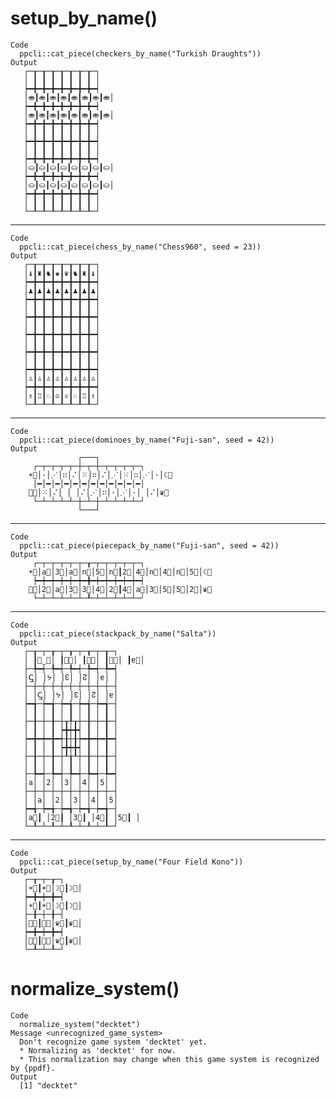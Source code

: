 # setup_by_name()

    Code
      ppcli::cat_piece(checkers_by_name("Turkish Draughts"))
    Output
       ┌─┰─┰─┰─┰─┰─┰─┰─┐
       │ ┃ ┃ ┃ ┃ ┃ ┃ ┃ │
       ┝━╋━╋━╋━╋━╋━╋━╋━┥
       │⛂┃⛂┃⛂┃⛂┃⛂┃⛂┃⛂┃⛂│
       ┝━╋━╋━╋━╋━╋━╋━╋━┥
       │⛂┃⛂┃⛂┃⛂┃⛂┃⛂┃⛂┃⛂│
       ┝━╋━╋━╋━╋━╋━╋━╋━┥
       │ ┃ ┃ ┃ ┃ ┃ ┃ ┃ │
       ┝━╋━╋━╋━╋━╋━╋━╋━┥
       │ ┃ ┃ ┃ ┃ ┃ ┃ ┃ │
       ┝━╋━╋━╋━╋━╋━╋━╋━┥
       │⛀┃⛀┃⛀┃⛀┃⛀┃⛀┃⛀┃⛀│
       ┝━╋━╋━╋━╋━╋━╋━╋━┥
       │⛀┃⛀┃⛀┃⛀┃⛀┃⛀┃⛀┃⛀│
       ┝━╋━╋━╋━╋━╋━╋━╋━┥
       │ ┃ ┃ ┃ ┃ ┃ ┃ ┃ │
       └─┸─┸─┸─┸─┸─┸─┸─┘
                        

---

    Code
      ppcli::cat_piece(chess_by_name("Chess960", seed = 23))
    Output
       ┌─┰─┰─┰─┰─┰─┰─┰─┐
       │♝┃♜┃♞┃♚┃♛┃♞┃♜┃♝│
       ┝━╋━╋━╋━╋━╋━╋━╋━┥
       │♟┃♟┃♟┃♟┃♟┃♟┃♟┃♟│
       ┝━╋━╋━╋━╋━╋━╋━╋━┥
       │ ┃ ┃ ┃ ┃ ┃ ┃ ┃ │
       ┝━╋━╋━╋━╋━╋━╋━╋━┥
       │ ┃ ┃ ┃ ┃ ┃ ┃ ┃ │
       ┝━╋━╋━╋━╋━╋━╋━╋━┥
       │ ┃ ┃ ┃ ┃ ┃ ┃ ┃ │
       ┝━╋━╋━╋━╋━╋━╋━╋━┥
       │ ┃ ┃ ┃ ┃ ┃ ┃ ┃ │
       ┝━╋━╋━╋━╋━╋━╋━╋━┥
       │♙┃♙┃♙┃♙┃♙┃♙┃♙┃♙│
       ┝━╋━╋━╋━╋━╋━╋━╋━┥
       │♗┃♖┃♘┃♔┃♕┃♘┃♖┃♗│
       └─┸─┸─┸─┸─┸─┸─┸─┘
                        

---

    Code
      ppcli::cat_piece(dominoes_by_name("Fuji-san", seed = 42))
    Output
                   ┌───┐            
         ┌─┬─┬─┬─┬─┼─┬─┼─┬─┬─┬─┬─┐  
        ☀⃟│·│⋰│∷│⠌│⁙│∷│⠌│⋰│⁙│∷│⋰│·│☾⃟ 
         │━│━│━│━│━│━│━│━│━│━│━│━│  
        ⸸⃟│⁙│⠌│ │ │⠌│⋰│∷│·│⋰│·│ │⠌│♛⃟ 
         └─┴─┴─┴─┴─┼─┴─┼─┴─┴─┴─┴─┘  
                   └───┘            

---

    Code
      ppcli::cat_piece(piecepack_by_name("Fuji-san", seed = 42))
    Output
         ┌─┬─┬─┬─┬─┬─┰─┬─┬─┬─┬─┬─┐  
        ☀⃟│a⃝│3⃝│a⃝│n⃝│5⃝│n⃝┃2⃝│4⃝│n⃝│4⃝│n⃝│5⃝│☾⃟ 
         ┝━┿━┿━┿━┿━┿━╋━┿━┿━┿━┿━┿━┥  
        ⸸⃟│2⃝│a⃝│3⃝│3⃝│4⃝│2⃝┃4⃝│a⃝│3⃝│5⃝│5⃝│2⃝│♛⃟ 
         └─┴─┴─┴─┴─┴─┸─┴─┴─┴─┴─┴─┘  
                                    

---

    Code
      ppcli::cat_piece(stackpack_by_name("Salta"))
    Output
       ┌─┰─┬─┰─┬─┰─┬─┰─┬─┰─┐
       │ ┃ↅ̲⃝│ ┃ᔭ⃝│ ┃↋⃝│ ┃↊⃝│ ┃ɐ⃝│
       ├─╄━┽─╄━┽─╄━┽─╄━┽─╄━┥
       │ↅ̲│ │ᔭ│ │↋│ │↊│ │ɐ│ │
       ├─┼─┼─┼─┼─┼─┼─┼─┼─┼─┤
       │ │ↅ̲│ │ᔭ│ │↋│ │↊│ │ɐ│
       ┝━╅─┾━╅─┾━╅─┾━╅─┾━╅─┤
       │ ┃ │ ┃ │ ┃ │ ┃ │ ┃ │
       ├─╂─┼─╂─┼┰╀┰┼─╂─┼─╂─┤
       │ ┃ │ ┃ ┝╋┿╋┥ ┃ │ ┃ │
       ┝━╋━┿━╋━┽╂┼╂┾━╋━┿━╋━┥
       │ ┃ │ ┃ ┝╋┿╋┥ ┃ │ ┃ │
       ├─╂─┼─╂─┼┸╁┸┼─╂─┼─╂─┤
       │ ┃ │ ┃ │ ┃ │ ┃ │ ┃ │
       ├─╄━┽─╄━┽─╄━┽─╄━┽─╄━┥
       │a│ │2│ │3│ │4│ │5│ │
       ├─┼─┼─┼─┼─┼─┼─┼─┼─┼─┤
       │ │a│ │2│ │3│ │4│ │5│
       ┝━╅─┾━╅─┾━╅─┾━╅─┾━╅─┤
       │a⃝┃ │2⃝┃ │3⃝┃ │4⃝┃ │5⃝┃ │
       └─┸─┴─┸─┴─┸─┴─┸─┴─┸─┘
                            

---

    Code
      ppcli::cat_piece(setup_by_name("Four Field Kono"))
    Output
       ┌─┰─┬─┰─┐
       │☀⃝┃☀⃝│☽⃝┃☽⃝│
       ┝━╋━┿━╋━┥
       │☀⃝┃☀⃝│☽⃝┃☽⃝│
       ├─╂─┼─╂─┤
       │⸸⃝┃⸸⃝│♛⃝┃♛⃝│
       ┝━╋━┿━╋━┥
       │⸸⃝┃⸸⃝│♛⃝┃♛⃝│
       └─┸─┴─┸─┘
                

# normalize_system()

    Code
      normalize_system("decktet")
    Message <unrecognized_game_system>
      Don't recognize game system 'decktet' yet.
      * Normalizing as 'decktet' for now.
      * This normalization may change when this game system is recognized by {ppdf}.
    Output
      [1] "decktet"

